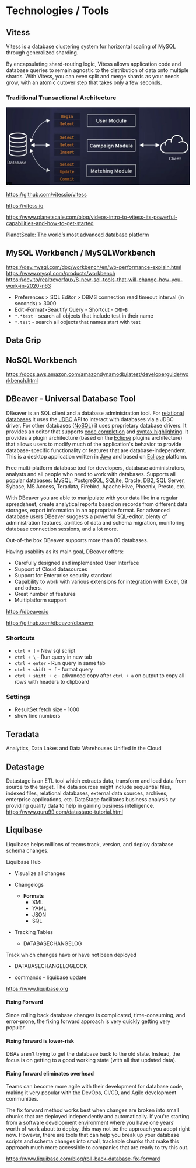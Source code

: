 # Technologies / Tools

## Vitess

Vitess is a database clustering system for horizontal scaling of MySQL through generalized sharding.

By encapsulating shard-routing logic, Vitess allows application code and database queries to remain agnostic to the distribution of data onto multiple shards. With Vitess, you can even split and merge shards as your needs grow, with an atomic cutover step that takes only a few seconds.

### Traditional Transactional Architecture

![image](../../media/Technologies-Tools-image1.jpg)

<https://github.com/vitessio/vitess>

<https://vitess.io>

<https://www.planetscale.com/blog/videos-intro-to-vitess-its-powerful-capabilities-and-how-to-get-started>

[PlanetScale: The world’s most advanced database platform](https://planetscale.com/)

## MySQL Workbench / MySQLWorkbench

<https://dev.mysql.com/doc/workbench/en/wb-performance-explain.html>
<https://www.mysql.com/products/workbench>
<https://dev.to/realtrevorfaux/8-new-sql-tools-that-will-change-how-you-work-in-2020-n63>

- Preferences > SQL Editor > DBMS connection read timeout interval (in seconds) > 3000
- Edit>Format>Beautify Query - Shortcut - `CMD+B`
- `*.*test` - search all objects that include test in their name
- `*.test` - search all objects that names start with test

## Data Grip

## NoSQL Workbench

<https://docs.aws.amazon.com/amazondynamodb/latest/developerguide/workbench.html>

## DBeaver - Universal Database Tool

DBeaver is an SQL client and a database administration tool. For [relational databases](https://en.wikipedia.org/wiki/Relational_database) it uses the [JDBC](https://en.wikipedia.org/wiki/JDBC) API to interact with databases via a JDBC driver. For other databases ([NoSQL](https://en.wikipedia.org/wiki/NoSQL)) it uses proprietary database drivers. It provides an editor that supports [code completion](https://en.wikipedia.org/wiki/Autocomplete) and [syntax highlighting](https://en.wikipedia.org/wiki/Syntax_highlighting). It provides a plugin architecture (based on the [Eclipse](https://en.wikipedia.org/wiki/Eclipse_(software)) plugins architecture) that allows users to modify much of the application's behavior to provide database-specific functionality or features that are database-independent. This is a desktop application written in [Java](https://en.wikipedia.org/wiki/Java_platform) and based on [Eclipse](https://en.wikipedia.org/wiki/Eclipse_(software)) platform.

Free multi-platform database tool for developers, database administrators, analysts and all people who need to work with databases. Supports all popular databases: MySQL, PostgreSQL, SQLite, Oracle, DB2, SQL Server, Sybase, MS Access, Teradata, Firebird, Apache Hive, Phoenix, Presto, etc.

With DBeaver you are able to manipulate with your data like in a regular spreadsheet, create analytical reports based on records from different data storages, export information in an appropriate format. For advanced database users DBeaver suggests a powerful SQL-editor, plenty of administration features, abilities of data and schema migration, monitoring database connection sessions, and a lot more.

Out-of-the box DBeaver supports more than 80 databases.

Having usability as its main goal, DBeaver offers:

- Carefully designed and implemented User Interface
- Support of Cloud datasources
- Support for Enterprise security standard
- Capability to work with various extensions for integration with Excel, Git and others.
- Great number of features
- Multiplatform support

<https://dbeaver.io>

<https://github.com/dbeaver/dbeaver>

### Shortcuts

- `ctrl + ]` - New sql script
- `ctrl + \` - Run query in new tab
- `ctrl + enter` - Run query in same tab
- `ctrl + shift + f` - format query
- `ctrl + shift + c` - advanced copy after `ctrl + a` on output to copy all rows with headers to clipboard

### Settings

- ResultSet fetch size - 1000
- show line numbers

## Teradata

Analytics, Data Lakes and Data Warehouses Unified in the Cloud

## Datastage

Datastage is an ETL tool which extracts data, transform and load data from source to the target. The data sources might include sequential files, indexed files, relational databases, external data sources, archives, enterprise applications, etc. DataStage facilitates business analysis by providing quality data to help in gaining business intelligence.
<https://www.guru99.com/datastage-tutorial.html>

## Liquibase

Liquibase helps millions of teams track, version, and deploy database schema changes.

Liquibase Hub

- Visualize all changes
- Changelogs
  - **Formats**
    - XML
    - YAML
    - JSON
    - SQL

- Tracking Tables
  - DATABASECHANGELOG

Track which changes have or have not been deployed

- DATABASECHANGELOGLOCK

- commands - liquibase update

<https://www.liquibase.org>

#### Fixing Forward

Since rolling back database changes is complicated, time-consuming, and error-prone, the fixing forward approach is very quickly getting very popular.

#### Fixing forward is lower-risk

DBAs aren't trying to get the database back to the old state. Instead, the focus is on getting to a good working state (with all that updated data).

#### Fixing forward eliminates overhead

Teams can become more agile with their development for database code, making it very popular with the DevOps, CI/CD, and Agile development communities.

The fix forward method works best when changes are broken into small chunks that are deployed independently and automatically. If you're starting from a software development environment where you have one years' worth of work about to deploy, this may not be the approach you adopt right now. However, there are tools that can help you break up your database scripts and schema changes into small, trackable chunks that make this approach much more accessible to companies that are ready to try this out.

<https://www.liquibase.com/blog/roll-back-database-fix-forward>
